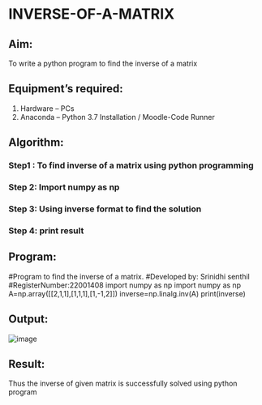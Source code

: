 # INVERSE-OF-A-MATRIX
## Aim:
To write a python program to find the inverse of a matrix
## Equipment’s required:
1. 	Hardware – PCs
2. 	Anaconda – Python 3.7 Installation / Moodle-Code Runner
## Algorithm:
### Step1 : To find inverse of a matrix using python programming
### Step 2:  Import numpy as np
### Step 3: Using inverse format to find the solution
### Step 4: print result

## Program:

#Program to find the inverse of a matrix.
#Developed by: Srinidhi senthil
#RegisterNumber:22001408
import numpy as np
import numpy as np
A=np.array([[2,1,1],[1,1,1],[1,-1,2]])
inverse=np.linalg.inv(A)
print(inverse)

## Output:

![image](https://user-images.githubusercontent.com/119390134/211967000-29ba9495-7ba7-43da-ba2e-2f35dc19174b.png)

## Result:
Thus the inverse of given matrix is successfully solved using python program

